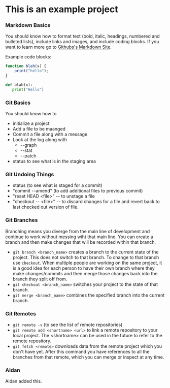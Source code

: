 # This is an example project

### Markdown Basics

You should know how to format text (bold, italic, headings, numbered and bulleted lists), include links and images, and include coding blocks.  If you want to learn more go to [Githubs's Markdown Site](https://guides.github.com/features/mastering-markdown/).

Example code blocks:

```javascript
function blah(x) {
	print("hello");
}
```

```python
def blah(x):
   print("Hello")
```

### Git Basics

You should know how to
* initialize a project
* Add a file to be maanged
* Commit a file along with a message
* Look at the log along with
	* --graph
	* --stat
	* --patch
* status to see what is in the staging area

### Git Undoing Things

* status (to see what is staged for a commit)
* "commit --amend" (to add additional files to previous commit)
* "reset HEAD \<file\>" -- to unstage a file
* "checkout -- \<file\>" -- to discard changes for a file and revert back to last checked out version of file.


### Git Branches

Branching means you diverge from the main line of development and continue to work without messing wiht that main line.  You can create a branch and then make changes that will be recorded within that branch.

* `git branch <branch_name>` creates a branch to the current state of the project.  This does not switch to that branch.  To change to that branch use `checkout`.  When multiple people are working on the same project, it is a good idea for each person to have their own branch where they make changes/commits and then merge those changes back into the branch they split off from.
* `git checkout <branch_name>` switches your project to the state of that branch.
* `git merge <branch_name>` combines the specified branch into the current branch.

### Git Remotes

* `git remote -v` (to see the list of remote repositories)
* `git remote add <shortname> <url>` to link a remote repository to your local project.  The \<shortname\> can be used in the future to refer to the remote repository.
* `git fetch <remote>` downloads data from the remote project which you don't have yet.  After this command you have references to all the branches from that remote, which you can merge or inspect at any time.

### Aidan
Aidan added this.